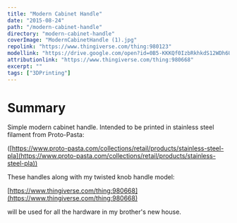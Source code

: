 ```yaml
---
title: "Modern Cabinet Handle"
date: "2015-08-24"
path: "/modern-cabinet-handle"
directory: "modern-cabinet-handle"
coverImage: "ModernCabinetHandle (1).jpg"
repolink: "https://www.thingiverse.com/thing:980123"
modellink: "https://drive.google.com/open?id=0B5-KKKQf0IzbRkhkdS12WDh6UDQ"
attributionlink: "https://www.thingiverse.com/thing:980668"
excerpt: ""
tags: ["3DPrinting"]
---
```


# Summary

Simple modern cabinet handle. Intended to be printed in stainless steel filament from Proto-Pasta:

([https://www.proto-pasta.com/collections/retail/products/stainless-steel-pla](https://www.proto-pasta.com/collections/retail/products/stainless-steel-pla))

These handles along with my twisted knob handle model:

[https://www.thingiverse.com/thing:980668](https://www.thingiverse.com/thing:980668)

will be used for all the hardware in my brother's new house.
